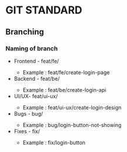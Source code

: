 # GIT STANDARD

## Branching

### Naming of branch
- Frontend - feat/fe/<task>
    - Example : feat/fe/create-login-page
- Backend - feat/be/<task>
    - Example : feat/be/create-login-api
- UI/UX- feat/ui-ux/<task>
    - Example : feat/ui-ux/create-login-design
- Bugs - bug/<name-of-bug>
    - Example : bug/login-button-not-showing
- Fixes - fix/<name-of-fix>
    - Example : fix/login-button